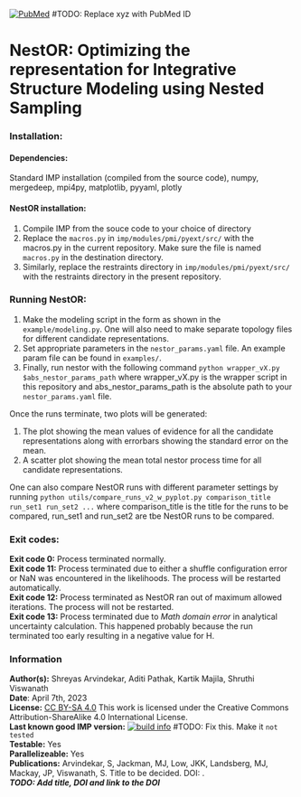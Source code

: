[![PubMed](https://salilab.org/imp-systems/static/images/pubmed.png)](https://pubmed.ncbi.nlm.nih.gov/xyz/)     #TODO: Replace xyz with PubMed ID


# **NestOR: Optimizing the representation for Integrative Structure Modeling using Nested Sampling**


### **Installation:**
#### **Dependencies:**  
Standard IMP installation (compiled from the source code), numpy, mergedeep, mpi4py, matplotlib, pyyaml, plotly
#### **NestOR installation:**  
1. Compile IMP from the souce code to your choice of directory
2. Replace the `macros.py` in `imp/modules/pmi/pyext/src/` with the macros.py in the current repository. Make sure the file is named `macros.py` in the destination directory. 
3. Similarly, replace the restraints directory in `imp/modules/pmi/pyext/src/` with the restraints directory in the present repository.


### **Running NestOR:**
1. Make the modeling script in the form as shown in the `example/modeling.py`. One will also need to make separate topology files for different candidate representations.
2. Set appropriate parameters in the `nestor_params.yaml` file. An example param file can be found in `examples/`.
3. Finally, run nestor with the following command `python wrapper_vX.py $abs_nestor_params_path` where wrapper_vX.py is the wrapper script in this repository and abs_nestor_params_path is the absolute path to your `nestor_params.yaml` file.

Once the runs terminate, two plots will be generated: 
1. The plot showing the mean values of evidence for all the candidate representations along with errorbars showing the standard error on the mean.
2. A scatter plot showing the mean total nestor process time for all candidate representations.  

One can also compare NestOR runs with different parameter settings by running `python utils/compare_runs_v2_w_pyplot.py comparison_title run_set1 run_set2 ...` where comparison_title is the title for the runs to be compared, run_set1 and run_set2 are tbe NestOR runs to be compared.


### **Exit codes:**
**Exit code 0:** Process terminated normally.  
**Exit code 11:** Process terminated due to either a shuffle configuration error or NaN was encountered in the likelihoods. The process will be restarted automatically.  
**Exit code 12:** Process terminated as NestOR ran out of maximum allowed iterations. The process will not be restarted.  
**Exit code 13:** Process terminated due to *Math domain error* in analytical uncertainty calculation. This happened probably because the run terminated too early resulting in a negative value for H.   


### **Information**
**Author(s):** Shreyas Arvindekar, Aditi Pathak, Kartik Majila, Shruthi Viswanath  
**Date**: April 7th, 2023  
**License:** [CC BY-SA 4.0](https://creativecommons.org/licenses/by-sa/4.0/)
This work is licensed under the Creative Commons Attribution-ShareAlike 4.0
International License.  
**Last known good IMP version:** [![build info](https://integrativemodeling.org/systems/41/badge.svg?branch=main)](https://integrativemodeling.org/systems/)    #TODO: Fix this. Make it `not tested`   
**Testable:** Yes  
**Parallelizeable:** Yes  
**Publications:**  Arvindekar, S, Jackman, MJ, Low, JKK, Landsberg, MJ, Mackay, JP, Viswanath, S. Title to be decided. DOI: [](https://doi.org/).     
**_TODO: Add title, DOI and link to the DOI_**